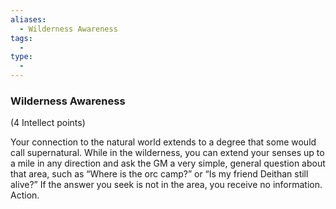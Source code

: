 ```yaml
---
aliases:
  - Wilderness Awareness
tags:
  - 
type:
  - 
---
```

### Wilderness Awareness

(4 Intellect points)

Your connection to the natural world extends to a degree that some would call supernatural. While in the wilderness, you can extend your senses up to a mile in any direction and ask the GM a very simple, general question about that area, such as “Where is the orc camp?” or “Is my friend Deithan still alive?” If the answer you seek is not in the area, you receive no information. Action.